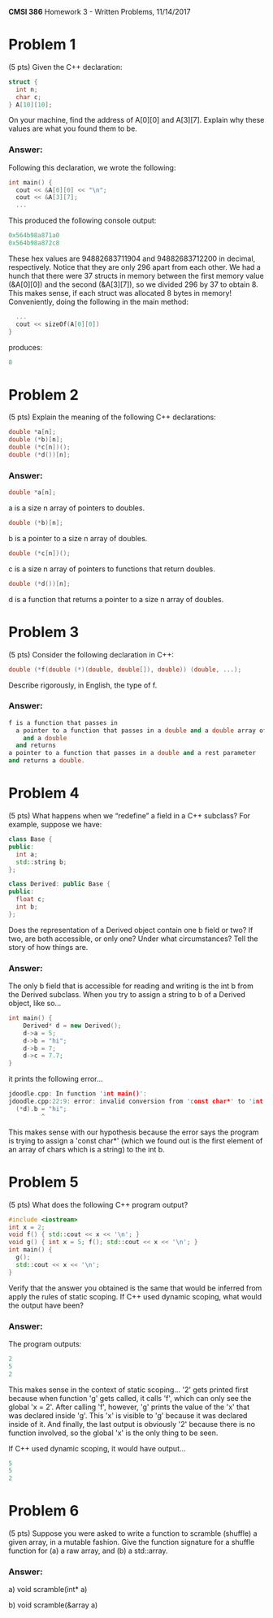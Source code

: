**CMSI 386** Homework 3 - Written Problems, 11/14/2017

# Problem 1
(5 pts) Given the C++ declaration:
```cpp
struct {
  int n;
  char c;
} A[10][10];
```
On your machine, find the address of A[0][0] and A[3][7]. Explain why these values are what you found them to be.

### Answer:
Following this declaration, we wrote the following:
```cpp
int main() {
  cout << &A[0][0] << "\n";
  cout << &A[3][7];
  ...
```
This produced the following console output:
```cpp
0x564b98a871a0
0x564b98a872c8
```
These hex values are 94882683711904 and 94882683712200 in decimal, respectively.  Notice that they are only 296 apart from each other.  We had a hunch that there were 37 structs in memory between the first memory value (&A[0][0]) and the second (&A[3][7]), so we divided 296 by 37 to obtain 8.  This makes sense, if each struct was allocated 8 bytes in memory!  Conveniently, doing the following in the main method:
```cpp
  ...
  cout << sizeOf(A[0][0])
}
```
produces:
```cpp
8
```

# Problem 2
(5 pts) Explain the meaning of the following C++ declarations:
```cpp
double *a[n];
double (*b)[n];
double (*c[n])();
double (*d())[n];
```

### Answer:

```cpp
double *a[n];
```

a is a size n array of pointers to doubles.

```cpp
double (*b)[n];
```

b is a pointer to a size n array of doubles.

```cpp
double (*c[n])();
```

c is a size n array of pointers to functions that return doubles.

```cpp
double (*d())[n];
```

d is a function that returns a pointer to a size n array of doubles.

# Problem 3
(5 pts) Consider the following declaration in C++:
```cpp
double (*f(double (*)(double, double[]), double)) (double, ...);
```
Describe rigorously, in English, the type of f.

### Answer:

```cpp
f is a function that passes in 
  a pointer to a function that passes in a double and a double array of undefined size and returns a double 
    and a double 
  and returns
a pointer to a function that passes in a double and a rest parameter 
and returns a double.
```

# Problem 4
(5 pts) What happens when we “redefine” a field in a C++ subclass? For example, suppose we have:
```cpp
class Base {
public:
  int a;
  std::string b;
};

class Derived: public Base {
public:
  float c;
  int b;
};
```
Does the representation of a Derived object contain one b field or two? If two, are both accessible, or only one? Under what circumstances? Tell the story of how things are.

### Answer:

The only b field that is accessible for reading and writing is the int b from the Derived subclass. When you try to assign a string to b of a Derived object, like so...

```cpp
int main() {
	Derived* d = new Derived();
	d->a = 5;
	d->b = "hi";
	d->b = 7;
	d->c = 7.7;
}
```

it prints the following error...

```cpp
jdoodle.cpp: In function 'int main()':
jdoodle.cpp:22:9: error: invalid conversion from 'const char*' to 'int' [-fpermissive]
  (*d).b = "hi";
         ^
```

This makes sense with our hypothesis because the error says the program is trying to assign a 'const char*' (which we found out is the first element of an array of chars which is a string) to the int b.

# Problem 5
(5 pts) What does the following C++ program output?
```cpp
#include <iostream>
int x = 2;
void f() { std::cout << x << '\n'; }
void g() { int x = 5; f(); std::cout << x << '\n'; }
int main() {
  g();
  std::cout << x << '\n';
}
```
Verify that the answer you obtained is the same that would be inferred from apply the rules of static scoping. If C++ used dynamic scoping, what would the output have been?

### Answer:
The program outputs:
```cpp
2
5
2
```
This makes sense in the context of static scoping... '2' gets printed first because when function 'g' gets called, it calls 'f', which can only see the global 'x = 2'.  After calling 'f', however, 'g' prints the value of the 'x' that was declared inside 'g'.  This 'x' is visible to 'g' because it was declared inside of it.  And finally, the last output is obviously '2' because there is no function involved, so the global 'x' is the only thing to be seen. 

If C++ used dynamic scoping, it would have output...

```cpp
5
5
2
```

# Problem 6
(5 pts) Suppose you were asked to write a function to scramble (shuffle) a given array, in a mutable fashion. Give the function signature for a shuffle function for (a) a raw array, and (b) a std::array.

### Answer:

a) void scramble(int* a)

b) void scramble(&array a)
